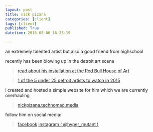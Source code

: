 ```yaml
---
layout: post
title: nick pizana
categories: [client]
tags: [client]
published: True
datetime: 2015-08-06 18:23:19

---
```


an extremely talented artist 
but also a good friend from highschool

recently has been blowing up in the detroit art scene  

> [read about his installation at the Red Bull House of Art](http://www.redbull.com/us/en/stories/1331690125340/nick-pizana-at-red-bull-house-of-art)

> [1 of the 5 under 25 detroit artists to watch in 2015](http://www.examiner.com/list/5-detroit-artists-25-or-under-to-watch-2015)

i created and hosted a simple website for him
which we are currently overhauling 

> [nickpizana.technomad.media](nickpizana.technomad.media)

follow him on social media:

> [facebook](https://www.facebook.com/nickypistheman)
> [instagram ( @hyper_mutant ) ](instagram.com/hyper_mutant)